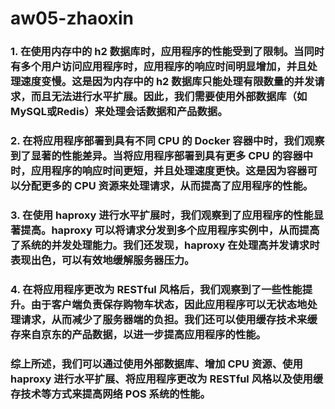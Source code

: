 # aw05-zhaoxin
### 1. 在使用内存中的 h2 数据库时，应用程序的性能受到了限制。当同时有多个用户访问应用程序时，应用程序的响应时间明显增加，并且处理速度变慢。这是因为内存中的 h2 数据库只能处理有限数量的并发请求，而且无法进行水平扩展。因此，我们需要使用外部数据库（如MySQL或Redis）来处理会话数据和产品数据。
### 2. 在将应用程序部署到具有不同 CPU 的 Docker 容器中时，我们观察到了显著的性能差异。当将应用程序部署到具有更多 CPU 的容器中时，应用程序的响应时间更短，并且处理速度更快。这是因为容器可以分配更多的 CPU 资源来处理请求，从而提高了应用程序的性能。
### 3. 在使用 haproxy 进行水平扩展时，我们观察到了应用程序的性能显著提高。haproxy 可以将请求分发到多个应用程序实例中，从而提高了系统的并发处理能力。我们还发现，haproxy 在处理高并发请求时表现出色，可以有效地缓解服务器压力。
### 4. 在将应用程序更改为 RESTful 风格后，我们观察到了一些性能提升。由于客户端负责保存购物车状态，因此应用程序可以无状态地处理请求，从而减少了服务器端的负担。我们还可以使用缓存技术来缓存来自京东的产品数据，以进一步提高应用程序的性能。
### 综上所述，我们可以通过使用外部数据库、增加 CPU 资源、使用 haproxy 进行水平扩展、将应用程序更改为 RESTful 风格以及使用缓存技术等方式来提高网络 POS 系统的性能。
